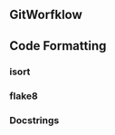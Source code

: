 <!--
SPDX-FileCopyrightText: 2025 Jonas Huber <jonas.huber@rl-institut.de>
SPDX-FileCopyrightText: 2025 Christian Winger <Christian Winger@oeko.de>

SPDX-License-Identifier: CC0-1.0
-->

## GitWorfklow

## Code Formatting

### isort

### flake8

### Docstrings

###
